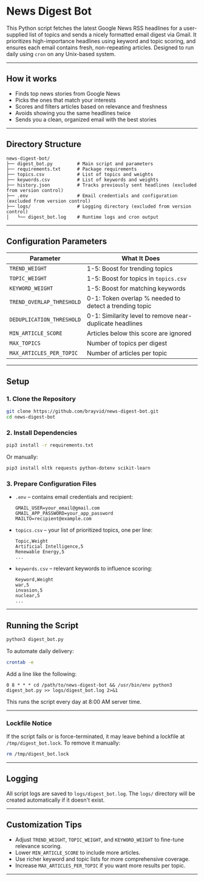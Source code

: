 # News Digest Bot

This Python script fetches the latest Google News RSS headlines for a user-supplied list of topics and sends a nicely formatted email digest via Gmail. It prioritizes high-importance headlines using keyword and topic scoring, and ensures each email contains fresh, non-repeating articles. Designed to run daily using `cron` on any Unix-based system.

---

## How it works

- Finds top news stories from Google News
- Picks the ones that match your interests
- Scores and filters articles based on relevance and freshness
- Avoids showing you the same headlines twice
- Sends you a clean, organized email with the best stories

---

## Directory Structure

```plaintext
news-digest-bot/
├── digest_bot.py         # Main script and parameters
├── requirements.txt      # Package requirements
├── topics.csv            # List of topics and weights
├── keywords.csv          # List of keywords and weights
├── history.json          # Tracks previously sent headlines (excluded from version control)
├── .env                  # Email credentials and configuration (excluded from version control)
├── logs/                 # Logging directory (excluded from version control)
│   └── digest_bot.log    # Runtime logs and cron output
```

---

## Configuration Parameters

| Parameter                  | What It Does |
|---------------------------|--------------|
| `TREND_WEIGHT`            | 1-5: Boost for trending topics |
| `TOPIC_WEIGHT`            | 1-5: Boost for topics in `topics.csv` |
| `KEYWORD_WEIGHT`          | 1-5: Boost for matching keywords |
| `TREND_OVERLAP_THRESHOLD` | 0-1: Token overlap % needed to detect a trending topic |
| `DEDUPLICATION_THRESHOLD` | 0-1: Similarity level to remove near-duplicate headlines |
| `MIN_ARTICLE_SCORE`       | Articles below this score are ignored |
| `MAX_TOPICS`              | Number of topics per digest |
| `MAX_ARTICLES_PER_TOPIC`  | Number of articles per topic |

---

## Setup

### 1. Clone the Repository

```bash
git clone https://github.com/brayvid/news-digest-bot.git
cd news-digest-bot
```

### 2. Install Dependencies

```bash
pip3 install -r requirements.txt
```

Or manually:

```bash
pip3 install nltk requests python-dotenv scikit-learn
```


### 3. Prepare Configuration Files

- `.env` – contains email credentials and recipient:
  ```env
  GMAIL_USER=your_email@gmail.com
  GMAIL_APP_PASSWORD=your_app_password
  MAILTO=recipient@example.com
  ```
- `topics.csv` – your list of prioritized topics, one per line:
  ```
  Topic,Weight
  Artificial Intelligence,5
  Renewable Energy,5
  ...
  ```
- `keywords.csv` – relevant keywords to influence scoring:
  ```
  Keyword,Weight
  war,5
  invasion,5
  nuclear,5
  ...
  ```
---

## Running the Script

```bash
python3 digest_bot.py
```

To automate daily delivery:

```bash
crontab -e
```

Add a line like the following:

```
0 8 * * * cd /path/to/news-digest-bot && /usr/bin/env python3 digest_bot.py >> logs/digest_bot.log 2>&1
```

This runs the script every day at 8:00 AM server time.

---

### Lockfile Notice

If the script fails or is force-terminated, it may leave behind a lockfile at `/tmp/digest_bot.lock`. To remove it manually:

```bash
rm /tmp/digest_bot.lock
```

---

## Logging

All script logs are saved to `logs/digest_bot.log`. The `logs/` directory will be created automatically if it doesn't exist.

---

## Customization Tips

- Adjust `TREND_WEIGHT`, `TOPIC_WEIGHT`, and `KEYWORD_WEIGHT` to fine-tune relevance scoring.
- Lower `MIN_ARTICLE_SCORE` to include more articles.
- Use richer keyword and topic lists for more comprehensive coverage.
- Increase `MAX_ARTICLES_PER_TOPIC` if you want more results per topic.
---




